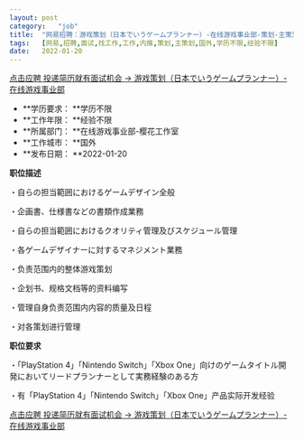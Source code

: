 ```yaml
---
layout:	post
category:	"job"
title:	"网易招聘：游戏策划（日本でいうゲームプランナー）-在线游戏事业部-策划-主策划-国外学历不限经验不限"
tags:	[网易,招聘,面试,找工作,工作,内推,策划,主策划,国外,学历不限,经验不限]
date:	2022-01-20
---
```


[点击应聘 投递简历就有面试机会 ->  游戏策划（日本でいうゲームプランナー）-在线游戏事业部](http://mobile.bole.netease.com/bole/boleDetail?id=24927&employeeId=346f03c3cda5f04c&key=all)



- **学历要求： **学历不限
- **工作年限： **经验不限
- **所属部门： **在线游戏事业部-樱花工作室
- **工作城市： **国外
- **发布日期： **2022-01-20



**职位描述**

・自らの担当範囲におけるゲームデザイン全般

・企画書、仕様書などの書類作成業務

・自らの担当範囲におけるクオリティ管理及びスケジュール管理

・各ゲームデザイナーに対するマネジメント業務



・负责范围内的整体游戏策划

・企划书、规格文档等的资料编写

・管理自身负责范围内内容的质量及日程

・对各策划进行管理



**职位要求**

・「PlayStation 4」「Nintendo Switch」「Xbox One」向けのゲームタイトル開発においてリードプランナーとして実務経験のある方

・有「PlayStation 4」「Nintendo Switch」「Xbox One」产品实际开发经验



[点击应聘 投递简历就有面试机会 ->  游戏策划（日本でいうゲームプランナー）-在线游戏事业部](http://mobile.bole.netease.com/bole/boleDetail?id=24927&employeeId=346f03c3cda5f04c&key=all)